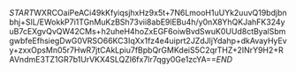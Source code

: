 $START$WXRCOaiPeACi49kKfyiqsjhxHz9x5t+7N6LmooH1uUYk2uuvQ19bdjbnbhj+SlL/EWokkP7i1TGnMuKzBSh73vii8abE9lEBu4h/y0nX8YhQKJahFK324yuB7cEXgvQvQW42CMs+h2uheH4hoZxEGF6oiwBvdSwuK0UUd8ctByalSbmgwbfeEfhsiegDwG0VRSO66KC3IqXx1fz4e4uiprt2JZdJljYdahp+dkAvayHyEvy+zxxOpsMn05r7HwR7jtCAkLpiu7fBpbQrGMKdeiS5C2qrTHZ+2INrY9H2+RAVndmE3TZ1GR7b1UrVKX4SLQZl6fx7lr7qgy0Ge1zcYA==$END$